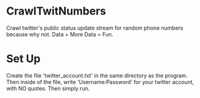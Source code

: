 CrawlTwitNumbers
================

Crawl twitter's public status update stream for random phone numbers because why not. Data + More Data = Fun.

Set Up
======

Create the file 'twitter_account.txt' in the same directory as the program. Then inside of the file, write 'Username:Password' for your twitter account, with NO quotes. Then simply run.